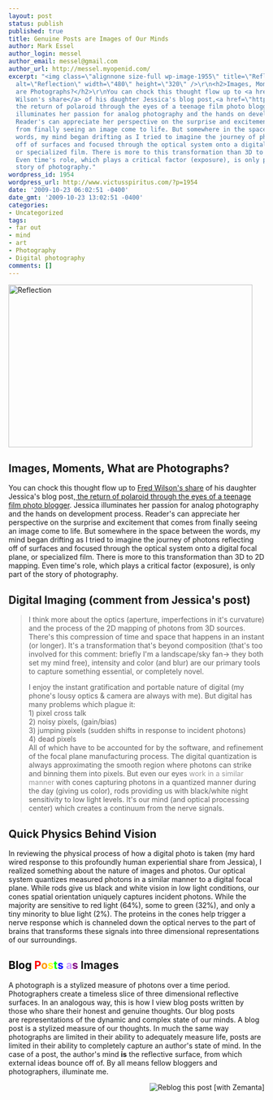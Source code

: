 ```yaml
---
layout: post
status: publish
published: true
title: Genuine Posts are Images of Our Minds
author: Mark Essel
author_login: messel
author_email: messel@gmail.com
author_url: http://messel.myopenid.com/
excerpt: "<img class=\"alignnone size-full wp-image-1955\" title=\"Reflection\" src=\"{{ site.url }}/assets/2009/10/Reflection.jpg\"
  alt=\"Reflection\" width=\"480\" height=\"320\" />\r\n<h2>Images, Moments, What
  are Photographs?</h2>\r\nYou can chock this thought flow up to <a href=\"http://www.avc.com/a_vc/2009/10/digital-father-analog-daughter.html\">Fred
  Wilson's share</a> of his daughter Jessica's blog post,<a href=\"http://www.jessicasarawilson.com/2009/10/return-of-polaroid-through-eyes-of.html\">
  the return of polaroid through the eyes of a teenage film photo blogger</a>. Jessica
  illuminates her passion for analog photography and the hands on development process.
  Reader's can appreciate her perspective on the surprise and excitement that comes
  from finally seeing an image come to life. But somewhere in the space between the
  words, my mind began drifting as I tried to imagine the journey of photons reflecting
  off of surfaces and focused through the optical system onto a digital focal plane,
  or specialized film. There is more to this transformation than 3D to 2D mapping.
  Even time's role, which plays a critical factor (exposure), is only part of the
  story of photography."
wordpress_id: 1954
wordpress_url: http://www.victusspiritus.com/?p=1954
date: '2009-10-23 06:02:51 -0400'
date_gmt: '2009-10-23 13:02:51 -0400'
categories:
- Uncategorized
tags:
- far out
- mind
- art
- Photography
- Digital photography
comments: []
---
```

<p><img class="alignnone size-full wp-image-1955" title="Reflection" src="{{ site.url }}/assets/2009/10/Reflection.jpg" alt="Reflection" width="480" height="320" /></p>
<h2>Images, Moments, What are Photographs?</h2>
<p>You can chock this thought flow up to <a href="http://www.avc.com/a_vc/2009/10/digital-father-analog-daughter.html">Fred Wilson's share</a> of his daughter Jessica's blog post,<a href="http://www.jessicasarawilson.com/2009/10/return-of-polaroid-through-eyes-of.html"> the return of polaroid through the eyes of a teenage film photo blogger</a>. Jessica illuminates her passion for analog photography and the hands on development process. Reader's can appreciate her perspective on the surprise and excitement that comes from finally seeing an image come to life. But somewhere in the space between the words, my mind began drifting as I tried to imagine the journey of photons reflecting off of surfaces and focused through the optical system onto a digital focal plane, or specialized film. There is more to this transformation than 3D to 2D mapping. Even time's role, which plays a critical factor (exposure), is only part of the story of photography.<a id="more"></a><a id="more-1954"></a></p>
<h2>Digital Imaging (comment from Jessica's post)</h2>
<blockquote><p>I think more about the optics (aperture, imperfections in it's curvature) and the process of the 2D mapping of photons from 3D sources. There's this compression of time and space that happens in an instant (or longer). It's a transformation that's beyond composition (that's too involved for this comment: briefly I'm a landscape/sky fan-&gt; they both set my mind free), intensity and color (and blur) are our primary tools to capture something essential, or completely novel.</p>
<p>I enjoy the instant gratification and portable nature of digital (my phone's lousy optics &amp; camera are always with me). But digital has many problems which plague it:<br />
1) pixel cross talk<br />
2) noisy pixels, (gain/bias)<br />
3) jumping pixels (sudden shifts in response to incident photons)<br />
4) dead pixels<br />
All of which have to be accounted for by the software, and refinement of the focal plane manufacturing process. The digital quantization is always approximating the smooth region where photons can strike and binning them into pixels. But even our eyes <a style="color: #999999; text-decoration: none; float: none; text-indent: 0px; background-image: none; background-attachment: initial; background-origin: initial; background-clip: initial; background-color: initial; background-position: initial initial; background-repeat: initial initial; padding: 0px; margin: 0px; border: 0px initial initial;" rel="nofollow" href="http://hyperphysics.phy-astr.gsu.edu/hbase/vision/rodcone.html">work in a similar manner</a> with cones capturing photons in a quantized manner during the day (giving us color), rods providing us with black/white night sensitivity to low light levels. It's our mind (and optical processing center) which creates a continuum from the nerve signals.</p></blockquote>
<h2>Quick Physics Behind Vision</h2>
<p>In reviewing the physical process of how a digital photo is taken (my hard wired response to this profoundly human experiential share from Jessica), I realized something about the nature of images and photos. Our optical system quantizes measured photons in a similar manner to a digital focal plane. While rods give us black and white vision in low light conditions, our cones spatial orientation uniquely captures incident photons. While the majority are sensitive to red light (64%), some to green (32%), and only a tiny minority to blue light (2%). The proteins in the cones help trigger a nerve response which is channeled down the optical nerves to the part of brains that transforms these signals into three dimensional representations of our surroundings.</p>
<h2><span style="color: #000000;">B</span><span style="color: #000000;">l</span><span style="color: #000000;">o</span><span style="color: #000000;">g</span> <span style="color: #ff0000;">P</span><span style="color: #ff9900;">o</span><span style="color: #ffff00;">s</span><span style="color: #00ff00;">t</span><span style="color: #0000ff;">s</span> <span style="color: #cc99ff;">a</span><span style="color: #800080;">s</span> Images</h2>
<p>A photograph is a stylized measure of photons over a time period. Photographers create a timeless slice of three dimensional reflective surfaces. In an analogous way, this is how I view blog posts written by those who share their honest and genuine thoughts. <span style="background-color: #ffffff;">Our blog posts are <span style="background-color: #ffffff;">representations of the dynamic and complex state of our minds. A blog post is a stylized measure of our thoughts. In much the same way photographs are limited in their ability to adequately measure life, posts are limited in their ability to completely capture an author's state of mind. In the case of a post, the author's mind <strong>is</strong> the reflective surface, from which external ideas bounce off of. By all means fellow bloggers and photographers, illuminate me.</span></span></p>
<div class="zemanta-pixie" style="margin-top: 10px; height: 15px;"><a class="zemanta-pixie-a" title="Reblog this post [with Zemanta]" href="http://reblog.zemanta.com/zemified/62c0497f-2c65-4837-abc1-ed4a773810da/"><img class="zemanta-pixie-img" style="border: none; float: right;" src="http://img.zemanta.com/reblog_e.png?x-id=62c0497f-2c65-4837-abc1-ed4a773810da" alt="Reblog this post [with Zemanta]" /></a><span class="zem-script more-related pretty-attribution"><script src="http://static.zemanta.com/readside/loader.js" type="text/javascript"></script></span></div>
